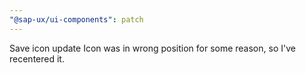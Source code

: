 ```yaml
---
"@sap-ux/ui-components": patch
---
```


Save icon update
Icon was in wrong position for some reason, so I've recentered it.
